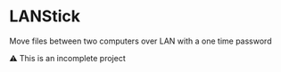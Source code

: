 # LANStick
Move files between two computers over LAN with a one time password

:warning: This is an incomplete project